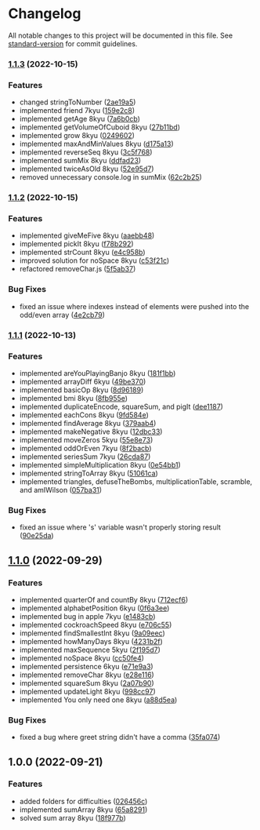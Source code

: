 # Changelog

All notable changes to this project will be documented in this file. See [standard-version](https://github.com/conventional-changelog/standard-version) for commit guidelines.

### [1.1.3](https://github.com/Operaismo/codewars.js/compare/v1.1.2...v1.1.3) (2022-10-15)


### Features

* changed stringToNumber ([2ae19a5](https://github.com/Operaismo/codewars.js/commits/2ae19a525791fedb35acdd29aa0d7f03022f70d4))
* implemented friend 7kyu ([159e2c8](https://github.com/Operaismo/codewars.js/commits/159e2c87a2cff660a5250aefaea2418984d8f821))
* implemented getAge 8kyu ([7a6b0cb](https://github.com/Operaismo/codewars.js/commits/7a6b0cb25f532f7e2f26044040c9da1fa1e1542c))
* implemented getVolumeOfCuboid 8kyu ([27b11bd](https://github.com/Operaismo/codewars.js/commits/27b11bdbf8d5cece92ca5ea9b5cc5da5ca326195))
* implemented grow 8kyu ([0249602](https://github.com/Operaismo/codewars.js/commits/0249602c35fce8b62b75030ae660532c8398f0af))
* implemented maxAndMinValues 8kyu ([d175a13](https://github.com/Operaismo/codewars.js/commits/d175a13975b6674af5abafc1b246de8401afcac9))
* implemented reverseSeq 8kyu ([3c5f768](https://github.com/Operaismo/codewars.js/commits/3c5f7683a12c800be8b921d840a55fccfccb1105))
* implemented sumMix 8kyu ([ddfad23](https://github.com/Operaismo/codewars.js/commits/ddfad238054a449bbf91bcf1d4f4136a2d0f7130))
* implemented twiceAsOld 8kyu ([52e95d7](https://github.com/Operaismo/codewars.js/commits/52e95d72d997946a3e5eb2393313cfdcda01bcd8))
* removed unnecessary console.log in sumMix ([62c2b25](https://github.com/Operaismo/codewars.js/commits/62c2b251fa2feed7e251b0f27537f4f24fcba4c0))

### [1.1.2](https://github.com/Operaismo/codewars.js/compare/v1.1.1...v1.1.2) (2022-10-15)


### Features

* implemented giveMeFive 8kyu ([aaebb48](https://github.com/Operaismo/codewars.js/commits/aaebb488b3bcb5bfaf254e64512c663349dca1ef))
* implemented pickIt 8kyu ([f78b292](https://github.com/Operaismo/codewars.js/commits/f78b2924d66d042996e084b7c3d2f569fd14868f))
* implemented strCount 8kyu ([e4c958b](https://github.com/Operaismo/codewars.js/commits/e4c958b08a66370ae7feb6eb702c53305106f4a0))
* improved solution for noSpace 8kyu ([c53f21c](https://github.com/Operaismo/codewars.js/commits/c53f21c2794fbe3d68b543f2e1755654f9915db6))
* refactored removeChar.js ([5f5ab37](https://github.com/Operaismo/codewars.js/commits/5f5ab3713fc960a88f5d0a3bce8a56c97019f32c))


### Bug Fixes

* fixed an issue where indexes instead of elements were pushed into the odd/even array ([4e2cb79](https://github.com/Operaismo/codewars.js/commits/4e2cb79ca426b0526d72b02377a9278cca94f513))

### [1.1.1](https://github.com/Operaismo/codewars.js/compare/v1.1.0...v1.1.1) (2022-10-13)


### Features

* implemented areYouPlayingBanjo 8kyu ([181f1bb](https://github.com/Operaismo/codewars.js/commits/181f1bb4e493594f42671c4300e8e4d36e92e84f))
* implemented arrayDiff 6kyu ([49be370](https://github.com/Operaismo/codewars.js/commits/49be3701e2a198c05c9a118ac1370139d5a2943c))
* implemented basicOp 8kyu ([8d96189](https://github.com/Operaismo/codewars.js/commits/8d9618978e39cd592a1c609380f05ca3a779a25c))
* implemented bmi 8kyu ([8fb955e](https://github.com/Operaismo/codewars.js/commits/8fb955e457fd50252050db28191e01e7a47df510))
* implemented duplicateEncode, squareSum, and pigIt ([dee1187](https://github.com/Operaismo/codewars.js/commits/dee11875ac40d2b2c619f732dc91f494209cd628))
* implemented eachCons 8kyu ([9fd584e](https://github.com/Operaismo/codewars.js/commits/9fd584e7a6efdc5e8de9553b0a85db2aff09a2ba))
* implemented findAverage 8kyu ([379aab4](https://github.com/Operaismo/codewars.js/commits/379aab44a3b378fe67a8238c666050fd261934b0))
* implemented makeNegative 8kyu ([12dbc33](https://github.com/Operaismo/codewars.js/commits/12dbc33603b393159ad7c440f84f9ef580c312e3))
* implemented moveZeros 5kyu ([55e8e73](https://github.com/Operaismo/codewars.js/commits/55e8e73302369d9f3b3f14c849ebf428052330f3))
* implemented oddOrEven 7kyu ([8f2bacb](https://github.com/Operaismo/codewars.js/commits/8f2bacbb4d4ab96950303095c91afed4f00d08c0))
* implemented seriesSum 7kyu ([26cda87](https://github.com/Operaismo/codewars.js/commits/26cda87e08a1f9167ee76136133289f1e450b00c))
* implemented simpleMultiplication 8kyu ([0e54bb1](https://github.com/Operaismo/codewars.js/commits/0e54bb1241d9c1b2a0946bc17b56b4193e809f05))
* implemented stringToArray 8kyu ([51061ca](https://github.com/Operaismo/codewars.js/commits/51061ca84c46201e9252564587b85081be3d5dea))
* implemented triangles, defuseTheBombs, multiplicationTable, scramble, and amIWilson ([057ba31](https://github.com/Operaismo/codewars.js/commits/057ba3139baebb0d232ec4226ca7daaee37f8160))


### Bug Fixes

* fixed an issue where 's' variable wasn't properly storing result ([90e25da](https://github.com/Operaismo/codewars.js/commits/90e25da554a7de4961c9955726568091ee7c63c6))

## [1.1.0](https://github.com/Operaismo/codewars.js/compare/v1.0.0...v1.1.0) (2022-09-29)


### Features

* implemented quarterOf and countBy 8kyu ([712ecf6](https://github.com/Operaismo/codewars.js/commits/712ecf6e3b2d94430360f5fed99f07bd54e05d65))
* implemented alphabetPosition 6kyu ([0f6a3ee](https://github.com/Operaismo/codewars.js/commits/0f6a3ee0b8c67dabe034d5497205302d76f8cd85))
* implemented bug in apple 7kyu ([e1483cb](https://github.com/Operaismo/codewars.js/commits/e1483cb51ee0f71d2a5a97dfeed13fe6833a550a))
* implemented cockroachSpeed 8kyu ([e706c55](https://github.com/Operaismo/codewars.js/commits/e706c5565dd86f68668200229a4ec8e5b5eeaaa2))
* implemented findSmallestInt 8kyu ([9a09eec](https://github.com/Operaismo/codewars.js/commits/9a09eecc506dbfd8009fdabe786cc626360db57d))
* implemented howManyDays 8kyu ([4231b2f](https://github.com/Operaismo/codewars.js/commits/4231b2f82f6a8339006dce6183516c8ad17a121e))
* implemented maxSequence 5kyu ([2f195d7](https://github.com/Operaismo/codewars.js/commits/2f195d7f9c1eadd91ec01752669f882d10e28f60))
* implemented noSpace 8kyu ([cc50fe4](https://github.com/Operaismo/codewars.js/commits/cc50fe46b071eed3aadeb2abc0293daf99d1e8f2))
* implemented persistence 6kyu ([e71e9a3](https://github.com/Operaismo/codewars.js/commits/e71e9a392745b84ef7359a60e54b9faabf2608d1))
* implemented removeChar 8kyu ([e28e116](https://github.com/Operaismo/codewars.js/commits/e28e11655f955514e0fd56bbc1810ce87e5a9c00))
* implemented squareSum 8kyu ([2a07b90](https://github.com/Operaismo/codewars.js/commits/2a07b90d28fa2b6bbaa8232da9bee7dbabf252cd))
* implemented updateLight 8kyu ([998cc97](https://github.com/Operaismo/codewars.js/commits/998cc97c32556e51ee8fdbd4c32b6d59ca2fcd49))
* implemented You only need one 8kyu ([a88d5ea](https://github.com/Operaismo/codewars.js/commits/a88d5ea48a73169d1e7ccf20799b137f074e51d8))


### Bug Fixes

* fixed a bug where greet string didn't have a comma ([35fa074](https://github.com/Operaismo/codewars.js/commits/35fa074af5cca3e55f251db02dd77c3f9adc419e))

## 1.0.0 (2022-09-21)


### Features

* added folders for difficulties ([026456c](https://github.com/Operaismo/codewars.js/commits/026456c5afcff682cde317377af5f9ea38e1fec0))
* implemented sumArray 8kyu ([65a8291](https://github.com/Operaismo/codewars.js/commits/65a8291b703279b567dd4283cae10a59521813b1))
* solved sum array 8kyu ([18f977b](https://github.com/Operaismo/codewars.js/commits/18f977b5b6bdfd40cf9afc323d94750b5adb1c05))
